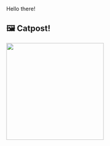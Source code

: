 Hello there!



## 🖼️ Catpost!

<sub>
    <img src="https://cdn2.thecatapi.com/images/e0a.jpg" height="256">
</sub>

